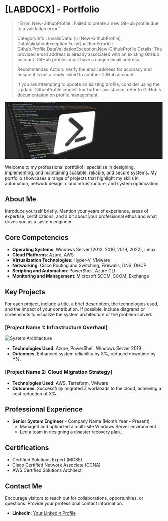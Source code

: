 # [LABDOCX] - Portfolio

> “Error: New-GithubProfile : Failed to create a new GitHub profile due to a validation error.”
> 
> CategoryInfo          : InvalidData: (:) [New-GithubProfile], DataValidationException
> FullyQualifiedErrorId : Github.Profile.DataValidationException,New-GithubProfile
> Details: The provided email address is already associated with an existing GitHub account. GitHub profiles must have a unique email address.
>
>Recommended Action: Verify the email address for accuracy and ensure it is not already linked to another GitHub account. 
>
>If you are attempting to update an existing profile, consider using the Update-GithubProfile cmdlet. For further assistance, refer to GitHub's documentation on profile management.

![Profile or System Diagram](https://github.com/labdocx/labdocx/blob/main/GithubBanner.jpg)

Welcome to my professional portfolio! I specialise in designing, implementing, and maintaining scalable, reliable, and secure systems. My portfolio showcases a range of projects that highlight my skills in automation, network design, cloud infrastructure, and system optimization.

## About Me

Introduce yourself briefly. Mention your years of experience, areas of expertise, certifications, and a bit about your professional ethos and what drives you as a system engineer.

## Core Competencies

- **Operating Systems**: Windows Server (2012, 2016, 2019, 2022), Linux
- **Cloud Platforms**: Azure, AWS
- **Virtualization Technologies**: Hyper-V, VMware
- **Networking**: Cisco Routing and Switching, Firewalls, DNS, DHCP
- **Scripting and Automation**: PowerShell, Azure CLI
- **Monitoring and Management**: Microsoft SCCM, SCOM, Exchange

## Key Projects

For each project, include a title, a brief description, the technologies used, and the impact of your contribution. If possible, include diagrams or screenshots to visualize the system architecture or the problem solved.

### [Project Name 1: Infrastructure Overhaul]

![System Architecture](path/to/architecture_diagram.png)

- **Technologies Used**: Azure, PowerShell, Windows Server 2019
- **Outcomes**: Enhanced system reliability by X%, reduced downtime by Y%.

### [Project Name 2: Cloud Migration Strategy]

- **Technologies Used**: AWS, Terraform, VMware
- **Outcomes**: Successfully migrated Z workloads to the cloud, achieving a cost reduction of X%.

## Professional Experience

- **Senior System Engineer** - Company Name (Month Year - Present)
  - Managed and optimized a multi-site Windows Server environment...
  - Led a team in designing a disaster recovery plan...

## Certifications

- Certified Solutions Expert (MCSE)
- Cisco Certified Network Associate (CCNA)
- AWS Certified Solutions Architect

## Contact Me

Encourage visitors to reach out for collaborations, opportunities, or questions. Provide your professional contact information.

- **LinkedIn**: [Your LinkedIn Profile](your-linkedin-url)
